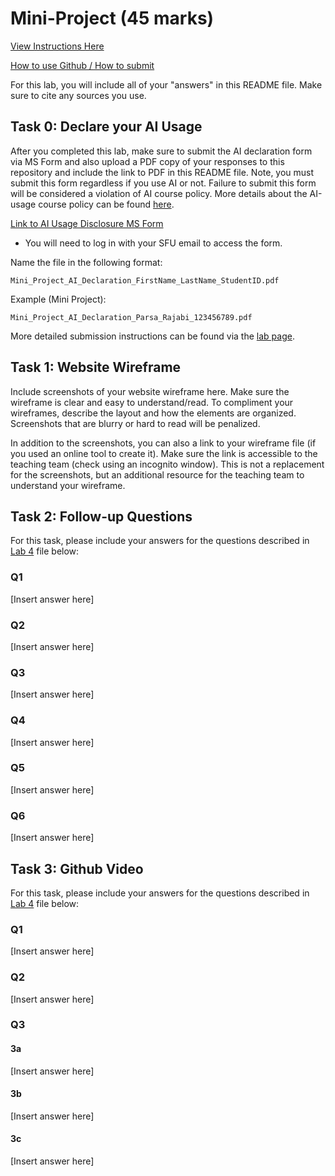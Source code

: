 # Mini-Project (45 marks)

[View Instructions Here](Mini-project.md)

[How to use Github / How to submit](https://parsa-rajabi.github.io/CMPT-276/#/assignment-lab-details?id=submission)

For this lab, you will include all of your "answers" in this README file. Make sure to cite any sources you use. 

## Task 0: Declare your AI Usage

After you completed this lab, make sure to submit the AI declaration form via MS Form and also upload a PDF copy of your responses to this repository and include the link to PDF in this README file. Note, you must submit this form regardless if you use AI or not. Failure to submit this form will be considered a violation of AI course policy. More details about the AI-usage course policy can be found [here](https://parsa-rajabi.github.io/CMPT-276/#/ai-policy).

[Link to AI Usage Disclosure MS Form](https://parsa-rajabi.github.io/CMPT-276/#/ai-policy?id=disclosure-of-ai-use)

- You will need to log in with your SFU email to access the form.

Name the file in the following format: 

`Mini_Project_AI_Declaration_FirstName_LastName_StudentID.pdf`

Example (Mini Project):

`Mini_Project_AI_Declaration_Parsa_Rajabi_123456789.pdf`


More detailed submission instructions can be found via the [lab page](https://parsa-rajabi.github.io/CMPT-276/#/labs).

## Task 1: Website Wireframe

Include screenshots of your website wireframe here. Make sure the wireframe is clear and easy to understand/read. To compliment your wireframes, describe the layout and how the elements are organized. Screenshots that are blurry or hard to read will be penalized. 

In addition to the screenshots, you can also a link to your wireframe file (if you used an online tool to create it). Make sure the link is accessible to the teaching team (check using an incognito window). This is not a replacement for the screenshots, but an additional resource for the teaching team to understand your wireframe.


## Task 2: Follow-up Questions

For this task, please include your answers for the questions described in [Lab 4](L4.md) file below:

### Q1

[Insert answer here]

### Q2

[Insert answer here]

### Q3

[Insert answer here]

### Q4

[Insert answer here]

### Q5

[Insert answer here]

### Q6

[Insert answer here]

## Task 3: Github Video

For this task, please include your answers for the questions described in [Lab 4](L4.md) file below:

### Q1

[Insert answer here]

### Q2

[Insert answer here]

### Q3

#### 3a

[Insert answer here]

#### 3b

[Insert answer here]

#### 3c

[Insert answer here]
